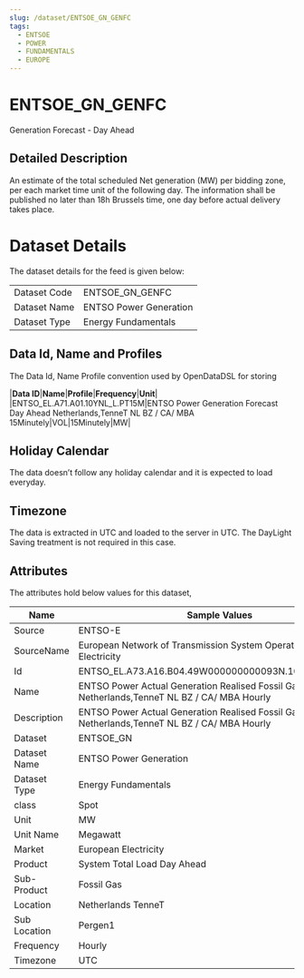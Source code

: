 ```yaml
---
slug: /dataset/ENTSOE_GN_GENFC
tags:
  - ENTSOE
  - POWER
  - FUNDAMENTALS
  - EUROPE
---
```

ENTSOE_GN_GENFC
============================================================

Generation Forecast - Day Ahead  

## Detailed Description

An estimate of the total scheduled Net generation (MW) per bidding zone, per each market time unit of the following day. The information shall be published no later than 18h Brussels time, one day before actual delivery takes place.

# Dataset Details

The dataset details for the feed is given below:

|||
|-|-|
|Dataset Code|ENTSOE_GN_GENFC|
|Dataset Name|ENTSO Power Generation|
|Dataset Type|Energy Fundamentals|

## Data Id, Name and Profiles

The Data Id, Name Profile convention used by OpenDataDSL for storing

|**Data ID**|**Name**|**Profile**|**Frequency**|**Unit**|
|ENTSO\_EL.A71.A01.10YNL\_L.PT15M|ENTSO Power Generation Forecast Day Ahead Netherlands,TenneT NL BZ / CA/ MBA 15Minutely|VOL|15Minutely|MW|

## Holiday Calendar

The data doesn’t follow any holiday calendar and it is expected to load everyday.

## Timezone

The data is extracted in UTC and loaded to the server in UTC. The DayLight Saving treatment is not required in this case.

## Attributes

The attributes hold below values for this dataset,

|**Name**|**Sample Values**|
|-|-|
|Source|ENTSO-E|
|SourceName|European Network of Transmission System Operators for Electricity|
|Id|ENTSO\_EL.A73.A16.B04.49W000000000093N.10YNL\_L.PT60M|
|Name|ENTSO Power Actual Generation Realised Fossil Gas Pergen1 Netherlands,TenneT NL BZ / CA/ MBA Hourly|
|Description|ENTSO Power Actual Generation Realised Fossil Gas Pergen1 Netherlands,TenneT NL BZ / CA/ MBA Hourly|
|Dataset|ENTSOE_GN|
|Dataset Name|ENTSO Power Generation|
|Dataset Type|Energy Fundamentals|
|class|Spot|
|Unit|MW|
|Unit Name|Megawatt|
|Market|European Electricity|
|Product|System Total Load Day Ahead|
|Sub-Product|Fossil Gas|
|Location|Netherlands TenneT|
|Sub Location|Pergen1|
|Frequency|Hourly|
|Timezone|UTC|
